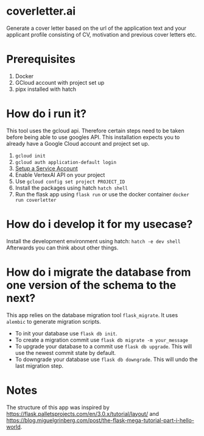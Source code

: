 # coverletter.ai
Generate a cover letter based on the url of the application text and your applicant profile consisting of CV, motivation and previous cover letters etc.

# Prerequisites
1. Docker
2. GCloud account with project set up
3. pipx installed with hatch

# How do i run it?
This tool uses the gcloud api. Therefore certain steps need to be taken before being able to use googles API.
This installation expects you to already have a Google Cloud account and project set up.
1. `gcloud init`
2. `gcloud auth application-default login`
3. [Setup a Service Account](https://cloud.google.com/iam/docs/service-accounts-create#python)
4. Enable VertexAI API on your project
5. Use `gcloud config set project PROJECT_ID`
6. Install the packages using hatch `hatch shell`
7. Run the flask app using `flask run` or use the docker container `docker run coverletter`

# How do i develop it for my usecase?
Install the development environment using hatch: `hatch -e dev shell`
Afterwards you can think about other things. 

# How do i migrate the database from one version of the schema to the next?
This app relies on the database migration tool `flask_migrate`. It uses `alembic` to generate migration scripts. 
 - To init your database use `flask db init`.
 - To create a migration commit use `flask db migrate -m your_message`
 - To upgrade your database to a commit use `flask db upgrade`. This will use the newest commit state by default.
 - To downgrade your database use `flask db downgrade`. This will undo the last migration step.

# Notes
The structure of this app was inspired by https://flask.palletsprojects.com/en/3.0.x/tutorial/layout/ and https://blog.miguelgrinberg.com/post/the-flask-mega-tutorial-part-i-hello-world.
